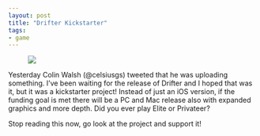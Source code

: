 ```yaml
---
layout: post
title: "Drifter Kickstarter"
tags:
- game
---
```

<meta charset="utf-8"> 
<figure>
<img src="{{ site.baseurl }}/assets/drifter-kickstarter/driftercloseup.jpg?raw=true">
</figure>
Yesterday Colin Walsh (@celsiusgs) tweeted that he was uploading something. I’ve been waiting for the release of Drifter and I hoped that was it, but it was a kickstarter project! Instead of just an iOS version, if the funding goal is met there will be a PC and Mac release also with expanded graphics and more depth. Did you ever play Elite or Privateer?

Stop reading this now, go look at the project and support it!  
 <script type="text/javascript"></p> <p> var _gaq = _gaq || [];<br /> _gaq.push(['_setAccount', 'UA-46719042-1']);<br /> _gaq.push(['_trackPageview']);</p> <p> (function() {<br /> var ga = document.createElement('script'); ga.type = 'text/javascript'; ga.async = true;<br /> ga.src = ('https:' == document.location.protocol ? 'https://ssl' : 'http://www') + '.google-analytics.com/ga.js';<br /> var s = document.getElementsByTagName('script')[0]; s.parentNode.insertBefore(ga, s);<br /> })();</p> <p></script>